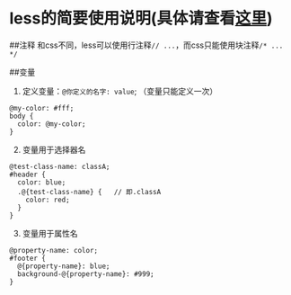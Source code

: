 less的简要使用说明(具体请查看[这里](http://less.bootcss.com/))
================

##注释
和css不同，less可以使用行注释`// ...`，而css只能使用块注释`/* ... */`

##变量
1. 定义变量：`@你定义的名字: value`; （变量只能定义一次）
``` less
@my-color: #fff;
body {
  color: @my-color;
}
```
2. 变量用于选择器名
``` less
@test-class-name: classA;
#header {
  color: blue;
  .@{test-class-name} {   // 即.classA
    color: red;    
  }
}
```
3. 变量用于属性名
``` less
@property-name: color;
#footer {
  @{property-name}: blue;
  background-@{property-name}: #999;
}
```
